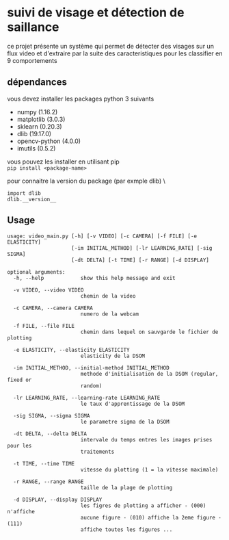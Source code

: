 # suivi de visage et détection de saillance
ce projet présente un système qui permet de détecter des visages sur un flux video
et d'extraire par la suite des caracteristiques pour les classifier en 9 comportements

## dépendances 
vous devez installer les packages python 3 suivants
- numpy (1.16.2)
- matplotlib (3.0.3)
- sklearn (0.20.3)
- dlib (19.17.0)
- opencv-python (4.0.0)
- imutils (0.5.2)

vous pouvez les installer en utilisant pip \
`pip install <package-name>`

pour connaitre la version du package (par exmple dlib) \
```
import dlib
dlib.__version__
```

## Usage
```
usage: video_main.py [-h] [-v VIDEO] [-c CAMERA] [-f FILE] [-e ELASTICITY]
                     [-im INITIAL_METHOD] [-lr LEARNING_RATE] [-sig SIGMA]
                     [-dt DELTA] [-t TIME] [-r RANGE] [-d DISPLAY]

optional arguments:
  -h, --help            show this help message and exit
  
  -v VIDEO, --video VIDEO
                        chemin de la video
  
  -c CAMERA, --camera CAMERA
                        numero de la webcam
  
  -f FILE, --file FILE  
                        chemin dans lequel on sauvgarde le fichier de plotting
  
  -e ELASTICITY, --elasticity ELASTICITY
                        elasticity de la DSOM
  
  -im INITIAL_METHOD, --initial-method INITIAL_METHOD
                        methode d'initialisation de la DSOM (regular, fixed or
                        random)
  
  -lr LEARNING_RATE, --learning-rate LEARNING_RATE
                        le taux d'apprentissage de la DSOM
  
  -sig SIGMA, --sigma SIGMA
                        le parametre sigma de la DSOM
  
  -dt DELTA, --delta DELTA
                        intervale du temps entres les images prises pour les
                        traitements
  
  -t TIME, --time TIME  
                        vitesse du plotting (1 = la vitesse maximale)
  
  -r RANGE, --range RANGE
                        taille de la plage de plotting
  
  -d DISPLAY, --display DISPLAY
                        les figres de plotting a afficher - (000) n'affiche
                        aucune figure - (010) affiche la 2eme figure - (111)
                        affiche toutes les figures ...
```
